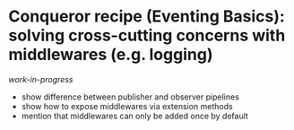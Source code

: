 # Conqueror recipe (Eventing Basics): solving cross-cutting concerns with middlewares (e.g. logging)

_work-in-progress_

- show difference between publisher and observer pipelines
- show how to expose middlewares via extension methods
- mention that middlewares can only be added once by default
